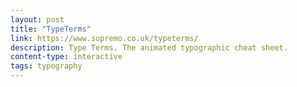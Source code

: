 ```yaml
---
layout: post
title: "TypeTerms"
link: https://www.supremo.co.uk/typeterms/
description: Type Terms. The animated typographic cheat sheet.
content-type: interactive
tags: typography
---
```

